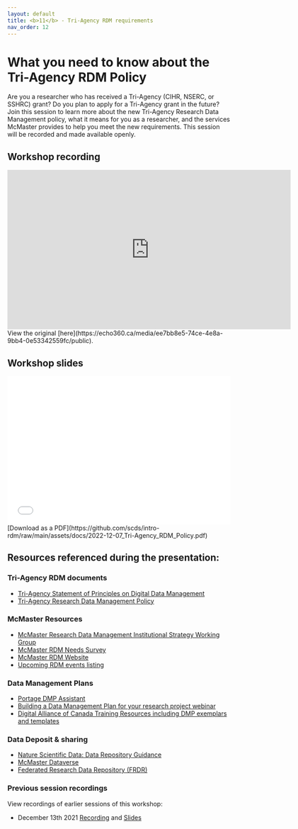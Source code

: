 ```yaml
---
layout: default
title: <b>11</b> - Tri-Agency RDM requirements
nav_order: 12
---
```


# What you need to know about the Tri-Agency RDM Policy

Are you a researcher who has received a Tri-Agency (CIHR, NSERC, or SSHRC) grant? Do you plan to apply for a Tri-Agency grant in the future? Join this session to learn more about the new Tri-Agency Research Data Management policy, what it means for you as a researcher, and the services McMaster provides to help you meet the new requirements. This session will be recorded and made available openly.


## Workshop recording

<iframe height="360" width="640" allowfullscreen frameborder=0 src="https://echo360.ca/media/ee7bb8e5-74ce-4e8a-9bb4-0e53342559fc/public"></iframe>
View the original [here](https://echo360.ca/media/ee7bb8e5-74ce-4e8a-9bb4-0e53342559fc/public).

## Workshop slides

<div style="position:relative;padding-top:66.25%;">
<iframe src="//docs.google.com/viewer?url=https://github.com/scds/intro-rdm/raw/main/assets/docs/2022-12-07_Tri-Agency_RDM_Policy.pdf?dl=0&hl=en_US&embedded=true" class="gde-frame" style="position:absolute;top:0;left:0;width:100%;height:100%;border:none;" scrolling="no"></iframe>
</div>
[Download as a PDF](https://github.com/scds/intro-rdm/raw/main/assets/docs/2022-12-07_Tri-Agency_RDM_Policy.pdf)
<br>


## Resources referenced during the presentation:

### Tri-Agency RDM documents
* [Tri-Agency Statement of Principles on Digital Data Management](https://www.science.gc.ca/eic/site/063.nsf/eng/h_83F7624E.html?OpenDocument)
* [Tri-Agency Research Data Management Policy](https://www.science.gc.ca/eic/site/063.nsf/eng/h_97610.html)

### McMaster Resources
* [McMaster Research Data Management Institutional Strategy Working Group](https://rdm.mcmaster.ca/iswg)
* [McMaster RDM Needs Survey](https://u.mcmaster.ca/rdm-survey)
* [McMaster RDM Website](https://rdm.mcmaster.ca)
* [Upcoming RDM events listing](https://scds.ca/events/rdm/2021-2022/)

### Data Management Plans
* [Portage DMP Assistant](assistant.portagenetwork.ca)
* [Building a Data Management Plan for your research project webinar](dmp)
* [Digital Alliance of Canada Training Resources including DMP exemplars and templates](https://alliancecan.ca/en/services/research-data-management/learning-and-training/training-resources)

### Data Deposit & sharing
* [Nature Scientific Data: Data Repository Guidance](https://www.nature.com/sdata/policies/repositories)
* [McMaster Dataverse](https://borealisdata.ca/dataverse/mcmaster)
* [Federated Research Data Repository (FRDR)](https://www.frdr-dfdr.ca/repo/)

### Previous session recordings

View recordings of earlier sessions of this workshop:

* December 13th 2021 [Recording](https://echo360.ca/media/a8c98c7b-0f41-4510-9100-7955de3e0ca5/public) and [Slides](https://github.com/scds/intro-rdm/raw/main/assets/docs/2021-12-13-Tri-agency-RDM-policy-slides.pdf)
